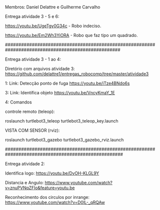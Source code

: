 Membros: Daniel Delattre e Guilherme Carvalho

Entrega atividade 3 - 5 e 6:

https://youtu.be/UgeTgy0G34c - Robo indeciso.

https://youtu.be/Em2Wh3YiORA - Robo que faz tipo um quadrado. 

###################################################################################################

Entrega atividade 3 - 1 ao 4:

Diretório com arquivos atividade 3: https://github.com/delattre1/entregas_robocomp/tree/master/atividade3

1: Link: Detecção ponto de fuga https://youtu.be/iTze4BNdo6s

3: Link: Identifica objeto https://youtu.be/VncyKmaY_1E

4: Comandos 

controle remoto (teleop):

roslaunch turtlebot3_teleop turtlebot3_teleop_key.launch

VISTA COM SENSOR (rviz):

roslaunch turtlebot3_gazebo turtlebot3_gazebo_rviz.launch


####################################################################################################


Entrega atividade 2: 

Identifica logo: https://youtu.be/DvOH-KLGL9Y

Distancia e Angulo: https://www.youtube.com/watch?v=znuPVNqZFIo&feature=youtu.be

Reconhecimento dos circulos por inrange: https://www.youtube.com/watch?v=D0lL-_qRQAw


